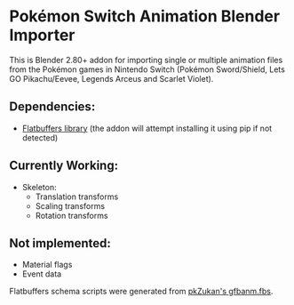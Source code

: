 # Pokémon Switch Animation Blender Importer

This is Blender 2.80+ addon for importing single or multiple animation files from the Pokémon games in Nintendo Switch (Pokémon Sword/Shield, Lets GO Pikachu/Eevee, Legends Arceus and Scarlet Violet).
## Dependencies:
- [Flatbuffers library](https://pypi.org/project/flatbuffers/) (the addon will attempt installing it using pip if not detected)
## Currently Working:
- Skeleton:
  - Translation transforms
  - Scaling transforms
  - Rotation transforms
## Not implemented:
- Material flags
- Event data

Flatbuffers schema scripts were generated from [pkZukan's gfbanm.fbs](https://github.com/pkZukan/PokeDocs/blob/main/SWSH/Flatbuffers/Animation/gfbanm.fbs).

